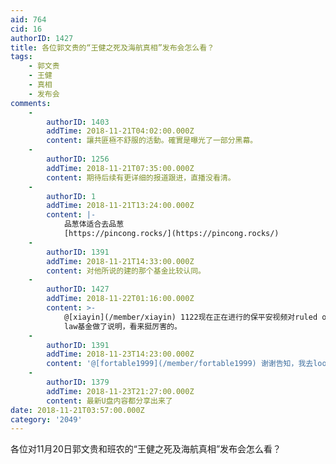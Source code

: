 ```yaml
---
aid: 764
cid: 16
authorID: 1427
title: 各位郭文贵的“王健之死及海航真相”发布会怎么看？
tags:
    - 郭文贵
    - 王健
    - 真相
    - 发布会
comments:
    -
        authorID: 1403
        addTime: 2018-11-21T04:02:00.000Z
        content: 讓共匪極不舒服的活動。確實是曝光了一部分黑幕。
    -
        authorID: 1256
        addTime: 2018-11-21T07:35:00.000Z
        content: 期待后续有更详细的报道跟进，直播没看清。
    -
        authorID: 1
        addTime: 2018-11-21T13:24:00.000Z
        content: |-
            品葱体适合去品葱  
            [https://pincong.rocks/](https://pincong.rocks/)
    -
        authorID: 1391
        addTime: 2018-11-21T14:33:00.000Z
        content: 对他所说的建的那个基金比较认同。
    -
        authorID: 1427
        addTime: 2018-11-22T01:16:00.000Z
        content: >-
            @[xiayin](/member/xiayin) 1122现在正在进行的保平安视频对ruled of the
            law基金做了说明，看来挺厉害的。
    -
        authorID: 1391
        addTime: 2018-11-23T14:23:00.000Z
        content: '@[fortable1999](/member/fortable1999) 谢谢告知，我去look look的说。'
    -
        authorID: 1379
        addTime: 2018-11-23T21:27:00.000Z
        content: 最新U盘内容都分享出来了
date: 2018-11-21T03:57:00.000Z
category: '2049'
---
```


各位对11月20日郭文贵和班农的“王健之死及海航真相”发布会怎么看？
